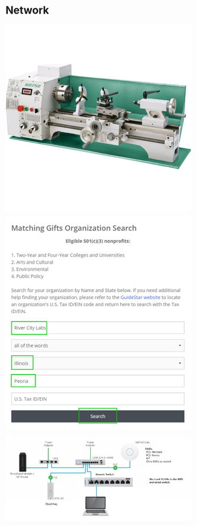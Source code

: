 # Network



![Unifi Cloud Key](../.gitbook/assets/image%20%2852%29.png)



![Unifi Security Gateway](../.gitbook/assets/image%20%2854%29.png)



![](../.gitbook/assets/new-rcl-network.jpg)



